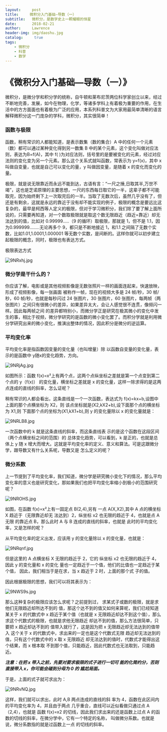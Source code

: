 ```yaml
---
layout:     post
title:     微积分入门基础—导数（一）
subtitle:   微积分，是数学史上一颗耀眼的恒星
date:       2018-02-21
author:     Lawrence
header-img: img/daoshu.jpg
catalog: 	 true
tags:
    - 微积分
    - 科普
    - 数学
---
```

# 《微积分入门基础—导数（一）》

微积分，是微分学和积分学的统称，自牛顿和莱布尼茨两位科学家创立以来，经过不断地完善，发展，如今在物理，化学，等诸多学科上有着极为重要的作用，在生活中的方方面面也有着极为广泛的应用，本系列科普文为大家用最简单清晰的语言解释微积分这一门庞杂的学科，微积分，其实很简单！

### 函数与极限

函数，稍有常识的人都能知道，是表示数集（数的集合）A 中的任何一个元素（数）都可以通过某种变化得到另一数集 B 中的某个元素，这个变化叫做对应法则，表达为B=f(A)，其中 f(	)为对应法则，括号里的是要被变化的元素，经过对应法则的变化变为另一个元素。那么这个关系式就叫函数，常表示为 y=f(x)，其中 x 叫做自变量，也就是自己可以变化的量，y 叫做因变量，是随着 x 的变化而变化的量。

极限，就是说无限靠近而永远不能到达，古语有言：“一尺之捶,日取其半,万世不竭”，这也是芝诺原理的主要思想，一尺的东西每日取它的一半，这辈子都不可能取完，因为始终剩下上一次取完后的一半。当取了无数次后，虽然几乎没有了，但还是有剩余，这就是永远的靠近于没有却不能实现的例子，极限的概念是要远比这复杂的，最早是柯西等人定义的极限，但对于学习微积分，我们除了要了解上面所说的，只需要再知道，对一个数取极限就是取这个数无限趋近（趋近=靠近）却无法达到的值，比如对 0.99999.....（9 的循环）取极限，那就是 1，但不是 1.1，因为0.999999........无论再多个 9，都只是不断地接近 1，和1.1  之间隔了无数个实数，比如1.01,1.0001,1.000001 等无数个实数，是间断的。这样你就可以初步建立起极限的概念，同时，极限也有表达方式。

极限表达方式

![9NRxhj.jpg](https://s1.ax1x.com/2018/02/21/9NRxhj.jpg)

### 微分学是干什么的？

你应该了解，电影或是其他视频影像是无数张照片一样的画面连起来，快速放映，形成了视频影像，每一张画面 被称作一帧，现在的视频大多是 24 帧/秒，30 帧/秒，60 帧/秒，也就是每秒闪过 24 张图片，30 张图片，60 张图片，每两帧（两张图片）之间只有很微小的差异，如果差异太大，会让人感觉很不连贯，像频闪一样。因此每两帧之间 的差异都特别小，而微分学正是研究在极其微小的变化中发 生的事，相比于视频，微分学研究的是函数的微小变化罢了。而积分学就是利用微分学研究出来的微小变化，推演出整体的情况，因此积分是微分的逆运算。 

### 平均变化率

平均变化率是指函数因变量的变化量（也叫增量）除 以函数自变量的变化量，表示的是函数中 y随x的变化趋势，方向。

![9NRjAg.jpg](https://s1.ax1x.com/2018/02/21/9NRjAg.jpg)

如图所示：函数 f(x)=x²上有两个点，这两个点纵坐标之差就是第一个点变到第二个点的 y（f(x)） 的变化量，横坐标之差就是 x 的变化量，这样一除求得的是这两点连成的直线的斜率，怎么证呢？ 

稍有常识的人都会看出，这条直线是一个一次函数，表达式为 f(x)=kx+b,设图中上面的那个点横坐标为 X2，则 该点坐标就是(X2,kX2+b),设下面那个点的横坐标为 X1,则 下面那个点的坐标为(X1,kX1+b),则 y 的变化量除以 x 的变化量就是：

![9NRLB8.jpg](https://s1.ax1x.com/2018/02/21/9NRLB8.jpg)

一次函数中的 k 就是这条直线的斜率，而这条直线表 示的是这个函数在这段区间（两个点横坐标之间的范围）的 总体变化趋势，可以看到，k 是正的，也就是总体上 y 随 x 增大而增大。这就是平均变化率的定义、意义和算法。可是这跟微分学，跟导数又有什么关系呢，导数又是 怎么定义的呢？

### 微分系数

上一节提到了平均变化率，我们知道，微分学是研究微小变化下的情况，那么平均变化率的意义也是研究变化，那如果我们也把平均变化率缩小到极小的范围研究呢？

![9NROHS.jpg](https://s1.ax1x.com/2018/02/21/9NROHS.jpg)

如图，在函数 f(x)=x²上有一固定点 B(2,4),另有 一点 A(X,X2),其中 A 点的横坐标 X 趋近于（无限靠近却无 法达到）2，纵坐标 x2 也无限的趋近于 4，也就是点 A 无限 的靠近点 B，那么此时 A 与 B 连成的直线的斜率，也就是 此时的平均变化率，又是怎样的呢？

从平均变化率的定义出发，应该用 y 的变化量除以 x 的变化量，也就是：

![9NRqnf.jpg](https://s1.ax1x.com/2018/02/21/9NRqnf.jpg)

但是这里的 A 点横坐标 X 无限的趋近于 2，它的 纵坐标 x2 也无限的趋近于 4，因此 y 的变化量和 x 的变化 量也一定趋近于一个值，他们的比值也一定趋近于某个值， 因此，我们相当于是在求，当 x 趋近于 2 时，上面的那个式 子的值。

因此根据极限的思想，我们可以将其表示为：

![9NWS9s.jpg](https://s1.ax1x.com/2018/02/21/9NWS9s.jpg)

那么这种复杂的极限应该怎么求呢？之前提到过， 求某式子或数的极限，就是求他们无限趋近却所达不到的 值，那这个达不到的值又如何来算呢，我们已经知道某关于 x 的代数式中 x 趋近于某个值（也就是 x 无限趋近却达不到这个值），那么求这个代数式的极限，也就是求他无限趋近 却达不到的值，那么方法很简单，只要把 x 趋近却达不到的 值带入就行了，这是因为把 x 无限趋近却无法达到的值带入 这个关于 x 的代数式中，求出来的一定也是这个代数式无限 趋近却无法达到的值，只有这个代数式中的 x 取 x 无限趋近 却无法达到的值时，代数式才能得出这个结果，而 x 根本取 不到那个值，只能趋近，因此代数式也无法取到，只能趋近。

***注意：在把 x 带入之前，先要对要求极限的式子进行一切可 能的化简约分，否则直接带入 x，你可能会碰到分母为 0 的 尴尬局面。***

于是，上面的式子就可求出为：

![9NRvNQ.jpg](https://s1.ax1x.com/2018/02/21/9NRvNQ.jpg)

这样，我们就可以求出，此时 A,B 两点连成的直线的斜 率为 4，函数在此区间内的平均变化率为 4，并且由于两点 几乎重合，直线可以近似看做只通过点 A（2,4），也就是 函数 f(x)=x2 的切线，因此我们求出来的还是函数上过点 A 的函数的切线的斜率，在微分学中，它有一个特定的名称， 叫做微分系数。也就是说，微分系数指的就是过函数上一点 的切线的斜率。



